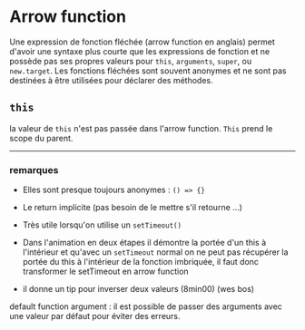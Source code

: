 # Arrow function
Une expression de fonction fléchée (arrow function en anglais) permet d'avoir une syntaxe plus courte que les expressions de fonction et ne possède pas ses propres valeurs pour `this`, `arguments`, `super`, ou `new.target`. Les fonctions fléchées sont souvent anonymes et ne sont pas destinées à être utilisées pour déclarer des méthodes.

## `this`

la valeur de `this` n'est pas passée dans l'arrow function. `This` prend le scope du parent.



***
### remarques 
- Elles sont presque toujours anonymes : `() => {}`
- Le return implicite (pas besoin de le mettre s'il retourne ...)
- Très utile lorsqu'on utilise un `setTimeout()`


- Dans l'animation en deux étapes il démontre la portée d'un this à l'intérieur et qu'avec un `setTimeout` normal on ne peut pas récupérer la portée du this à l'intérieur de la fonction imbriquée, il faut donc transformer le setTimeout en arrow function
- il donne un tip pour inverser deux valeurs (8min00) (wes bos)

default function argument : il est possible de passer des arguments avec une valeur par défaut pour éviter des erreurs.